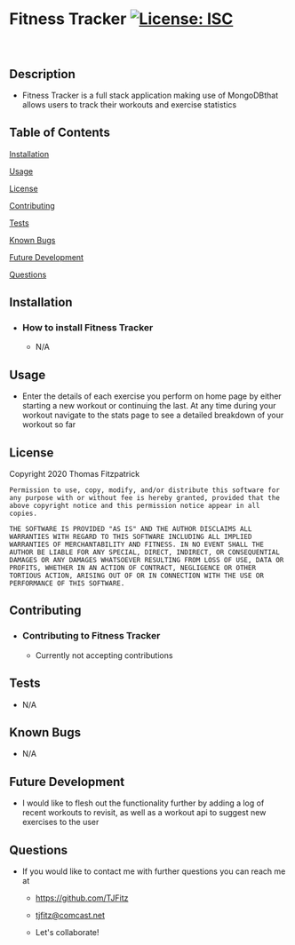 # Fitness Tracker [![License: ISC](https://img.shields.io/badge/License-ISC-blue.svg)](https://opensource.org/licenses/ISC)

###

<br>

## Description

- Fitness Tracker is a full stack application making use of MongoDBthat allows users to track their workouts and exercise statistics

## Table of Contents

[Installation](#installation)

[Usage](#usage)

[License](#license)

[Contributing](#contributing)

[Tests](#tests)

[Known Bugs](#known-bugs)

[Future Development](#future-development)

[Questions](#questions)

## Installation

- ### How to install Fitness Tracker

  - N/A

## Usage

- Enter the details of each exercise you perform on home page by either starting a new workout or continuing the last. At any time during your workout navigate to the stats page to see a detailed breakdown of your workout so far

## License

Copyright 2020 Thomas Fitzpatrick

    Permission to use, copy, modify, and/or distribute this software for any purpose with or without fee is hereby granted, provided that the above copyright notice and this permission notice appear in all copies.

    THE SOFTWARE IS PROVIDED "AS IS" AND THE AUTHOR DISCLAIMS ALL WARRANTIES WITH REGARD TO THIS SOFTWARE INCLUDING ALL IMPLIED WARRANTIES OF MERCHANTABILITY AND FITNESS. IN NO EVENT SHALL THE AUTHOR BE LIABLE FOR ANY SPECIAL, DIRECT, INDIRECT, OR CONSEQUENTIAL DAMAGES OR ANY DAMAGES WHATSOEVER RESULTING FROM LOSS OF USE, DATA OR PROFITS, WHETHER IN AN ACTION OF CONTRACT, NEGLIGENCE OR OTHER TORTIOUS ACTION, ARISING OUT OF OR IN CONNECTION WITH THE USE OR PERFORMANCE OF THIS SOFTWARE.

## Contributing

- ### Contributing to Fitness Tracker

  - Currently not accepting contributions

## Tests

- N/A

## Known Bugs

- N/A

## Future Development

- I would like to flesh out the functionality further by adding a log of recent workouts to revisit, as well as a workout api to suggest new exercises to the user

## Questions

- If you would like to contact me with further questions you can reach me at

  - https://github.com/TJFitz

  - tjfitz@comcast.net

  - Let's collaborate!
